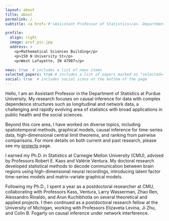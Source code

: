 ```yaml
---
layout: about
title: about
permalink: /
subtitle: <a href='#'>Assistant Professor of Statistics</a>. Department of Statistics, Purdue University.

profile:
  align: right
  image: prof_pic.jpg
  address: >
    <p>Mathematical Sciences Building</p> 
    <p>150 N University St</p>
    <p>West Lafayette, IN 47907</p>

news: true  # includes a list of news items
selected_papers: true # includes a list of papers marked as "selected={true}"
social: true  # includes social icons at the bottom of the page
---
```


Hello, I am an Assistant Professor in the Department of Statistics at Purdue University. My research focuses on causal inference for data with complex dependence structures such as longitudinal and network data, a challenging and rapidly evolving area of statistics with broad applications in public health and the social sciences.

Beyond this core area, I have worked on diverse topics, including spatiotemporal methods, graphical models, causal inference for time-series data, high-dimensional central limit theorems, and ranking from pairwise comparisons. For more details on both current and past research, please see my [projects](/projects/) page.

I earned my Ph.D. in Statistics at Carnegie Mellon University (CMU), advised by Professors Robert E. Kass and Valérie Ventura. My doctoral research developed statistical methods to decode communication between brain regions using high-dimensional neural recordings, introducing latent factor time-series models and matrix-variate graphical models.

Following my Ph.D., I spent a year as a postdoctoral researcher at CMU, collaborating with Professors Kass, Ventura, Larry Wasserman, Zhao Ren, Alessandro Rinaldo, and Arun Kuchibhotla on several theoretical and applied projects. I then continued as a postdoctoral research fellow at the University of Michigan, working with Professors Elizaveta Levina, Ji Zhu, and Colin B. Fogarty on causal inference under network interference.